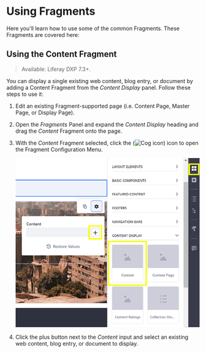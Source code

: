# Using Fragments

Here you'll learn how to use some of the common Fragments. These Fragments are covered here:

## Using the Content Fragment

> Available: Liferay DXP 7.3+.

You can display a single existing web content, blog entry, or document by adding a Content Fragment from the *Content Display* panel. Follow these steps to use it:

1. Edit an existing Fragment-supported page (i.e. Content Page, Master Page, or Display Page).
1. Open the *Fragments* Panel and expand the *Content Display* heading and drag the *Content* Fragment onto the page.
1. With the *Content* Fragment selected, click the (![Cog icon](../../../images/icon-control-menu-gear.png)) icon to open the Fragment Configuration Menu.

    ![The Content Fragment lets you display a single piece of content.](./using-fragments/images/01.png)

1. Click the plus button next to the *Content* input and select an existing web content, blog entry, or document to display.
